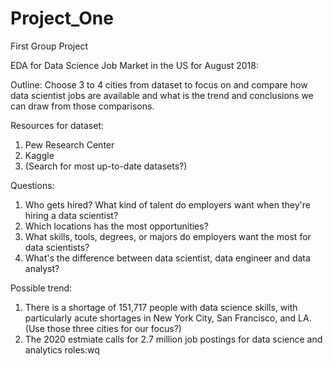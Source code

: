 # Project_One
First Group Project

EDA for Data Science Job Market in the US for August 2018:

Outline:
Choose 3 to 4 cities from dataset to focus on and compare how data scientist jobs are available and what is the trend and conclusions we can draw from those comparisons.

Resources for dataset:
1. Pew Research Center
2. Kaggle
3. (Search for most up-to-date datasets?)

Questions:
1. Who gets hired? What kind of talent do employers want when they're hiring a data scientist?
2. Which locations has the most opportunities?
3. What skills, tools, degrees, or majors do employers want the most for data scientists?
4. What's the difference between data scientist, data engineer and data analyst?


Possible trend:
1. There is a shortage of 151,717 people with data science skills, with particularly acute shortages in New York City, San Francisco, and LA. (Use those three cities for our focus?)
2. The 2020 estmiate calls for 2.7 million job postings for data science and analytics roles:wq

